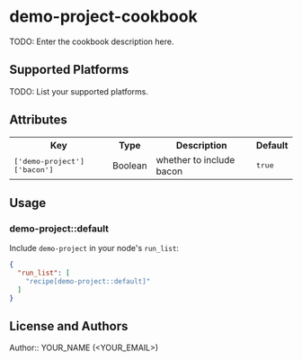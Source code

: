 # demo-project-cookbook

TODO: Enter the cookbook description here.

## Supported Platforms

TODO: List your supported platforms.

## Attributes

<table>
  <tr>
    <th>Key</th>
    <th>Type</th>
    <th>Description</th>
    <th>Default</th>
  </tr>
  <tr>
    <td><tt>['demo-project']['bacon']</tt></td>
    <td>Boolean</td>
    <td>whether to include bacon</td>
    <td><tt>true</tt></td>
  </tr>
</table>

## Usage

### demo-project::default

Include `demo-project` in your node's `run_list`:

```json
{
  "run_list": [
    "recipe[demo-project::default]"
  ]
}
```

## License and Authors

Author:: YOUR_NAME (<YOUR_EMAIL>)
